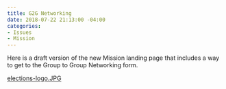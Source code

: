 ```yaml
---
title: G2G Networking
date: 2018-07-22 21:13:00 -04:00
categories:
- Issues
- Mission
---
```


Here is a draft version of the new Mission landing page that includes a way to get to the Group to Group Networking form.

[elections-logo.JPG](/uploads/elections-logo.JPG)